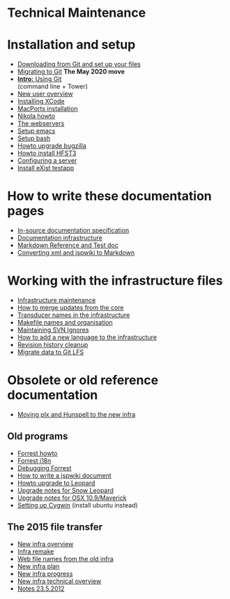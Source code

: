 # Technical Maintenance

# Installation and setup

<div class="twocolumn" markdown="1">

* [Downloading from Git and set up your files](SetUpTheFiles.html)
* [Migrating to Git](MigratingToGit.html) **The May 2020 move**
* [**Intro:** Using Git](gitcommands.html) <br/> (command line + Tower)
* [New user overview](install-overview.html)
* [Installing XCode](InstallingXCode.html)
* [MacPorts installation](MacPorts.html)
* [Nikola howto](nikola.html)
* [The webservers](webserver.html)
* [Setup emacs](setup-emacs-howto.html)
* [Setup bash](docu-setup-bash.html)
* [Howto upgrade bugzilla](upgrade-bugzilla.html)
* [Howto install HFST3](compiling_HFST3.html)
* [Configuring a server](SettingUpAMultiuserServer.html)
* [Install eXist testapp](eXist-install-testapp.html)

</div>

# How to write these documentation pages

* [In-source documentation specification](infraremake/In-sourceDocumentationSpecification.html)
* [Documentation infrastructure](docinfra.md)
* [Markdown Reference and Test doc](MarkdownTestReference.md)
* [Converting xml and jspwiki to Markdown](ConvertingDocsToMarkdown.md)

# Working with the infrastructure files

<div class="twocolumn" markdown="1">

* [Infrastructure maintenance](infraremake/NewInfraMaintenance.html)
* [How to merge updates from the core](infraremake/HowToMergeUpdatesFromCore.html)
* [Transducer names in the infrastructure](infraremake/TransducerNamesInTheNewInfra.html)
* [Makefile names and organisation](infraremake/MakefileNamesAndOrganisation.html)
* [Maintaining SVN Ignores](infraremake/MaintainingSVNIgnores.html)
* [How to add a new language to the infrastructure](infraremake/HowToAddANewLanguage.html)
* [Revision history cleanup](HistoryCleanup.md)
* [Migrate data to Git LFS](migrating_to_gitlfs.md)

</div>

# Obsolete or old reference documentation

* [Moving plx and Hunspell to the new infra](infraremake/MovingPLXAndHunspellToTheNewInfra.html)

## Old programs
* [Forrest howto](forrest-howto.html)
* [Forrest i18n](forrest-i18n.html)
* [Debugging Forrest](ForrestDebugging.html)
* [How to write a jspwiki document](jspwiki-howto.html)
* [Howto upgrade to Leopard](leopard-upgrade.html)
* [Upgrade notes for Snow Leopard](snow-leopard-upgrade.html)
* [Upgrade notes for OSX 10.9/Maverick](MaverickUpgradeNotes.html)
* [Setting up Cygwin](CygwinSetup.html) (install ubuntu instead)

## The 2015 file transfer
* [New infra overview](infraremake/NewInfraOverview.html)
* [Infra remake](infraremake/InfraRemake.html)
* [Web file names from the old infra](infraremake/WebFilenamesFromOldinfra.html)
* [New infra plan](infraremake/NewInfraPlan.html)
* [New infra progress](infraremake/NewInfraProgress.html)
* [New infra technical overview](infraremake/NewInfraTechnicalOverview.html)
* [Notes 23.5.2012](infraremake/Notes_2012-05-23.txt)
